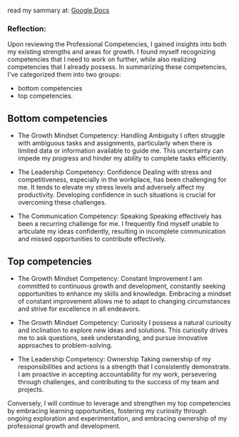 read my sammary at: [Google Docs](https://docs.google.com/document/d/1wFqQROjZa5F6WGJvCDmSqH5cbiTTYULo5BMO1TfAla4/edit#heading=h.z708gyll6ldd)

### Reflection: 

Upon reviewing the Professional Competencies, I gained insights into both my existing strengths and areas for growth. I found myself recognizing competencies that I need to work on further, while also realizing competencies that I already possess.
In summarizing these competencies, I've categorized them into two groups:

- bottom competencies
- top competencies.


## Bottom competencies

- The Growth Mindset Competency: Handling Ambiguity I often struggle with ambiguous tasks and assignments, particularly when there is limited data or information available to guide me. This uncertainty can impede my progress and hinder my ability to complete tasks efficiently.

- The Leadership Competency: Confidence Dealing with stress and competitiveness, especially in the workplace, has been challenging for me. It tends to elevate my stress levels and adversely affect my productivity. Developing confidence in such situations is crucial for overcoming these challenges.

- The Communication Competency: Speaking Speaking effectively has been a recurring challenge for me. I frequently find myself unable to articulate my ideas confidently, resulting in incomplete communication and missed opportunities to contribute effectively.


## Top competencies

- The Growth Mindset Competency: Constant Improvement I am committed to continuous growth and development, constantly seeking opportunities to enhance my skills and knowledge. Embracing a mindset of constant improvement allows me to adapt to changing circumstances and strive for excellence in all endeavors.


- The Growth Mindset Competency: Curiosity I possess a natural curiosity and inclination to explore new ideas and solutions. This curiosity drives me to ask questions, seek understanding, and pursue innovative approaches to problem-solving.


- The Leadership Competency: Ownership Taking ownership of my responsibilities and actions is a strength that I consistently demonstrate. I am proactive in accepting accountability for my work, persevering through challenges, and contributing to the success of my team and projects.

Conversely, I will continue to leverage and strengthen my top competencies by embracing learning opportunities, fostering my curiosity through ongoing exploration and experimentation, and embracing ownership of my professional growth and development.